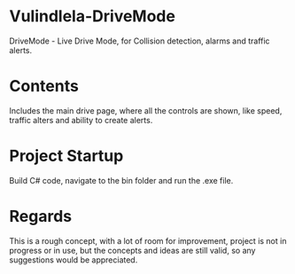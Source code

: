 # Vulindlela-DriveMode
DriveMode - Live Drive Mode, for Collision detection, alarms and traffic alerts.

# Contents
Includes the main drive page, where all the controls are shown, like speed, traffic alters and ability to create alerts.

# Project Startup
Build C# code, navigate to the bin folder and run the .exe file.

# Regards
This is a rough concept, with a lot of room for improvement, project is not in progress or in use, but the concepts and ideas are still valid, so any suggestions would be appreciated.
